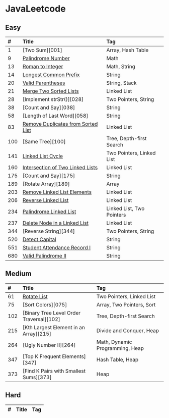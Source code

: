# JavaLeetcode


## Easy

|#|Title|Tag|
|:------------- |:------------- |:------------- |
|1|[Two Sum][001]|Array, Hash Table|
|9|[Palindrome Number][009]|Math|
|13|[Roman to Integer][013]|Math, String|
|14|[Longest Common Prefix][014]|String|
|20|[Valid Parentheses][020]|String, Stack|
|21|[Merge Two Sorted Lists][021]|Linked List|
|28|[Implement strStr()][028]|Two Pointers, String|
|38|[Count and Say][038]|String|
|58|[Length of Last Word][058]|String|
|83|[Remove Duplicates from Sorted List][083]|Linked List|
|100|[Same Tree][100]|Tree, Depth-first Search|
|141|[Linked List Cycle][141]|Two Pointers, Linked List|
|160|[Intersection of Two Linked Lists][160]|Linked List|
|175|[Count and Say][175]|String|
|189|[Rotate Array][189]|Array|
|203|[Remove Linked List Elements][203]|Linked List|
|206|[Reverse Linked List][206]|Linked List|
|234|[Palindrome Linked List][234]|Linked List, Two Pointers|
|237|[Delete Node in a Linked List][237]|Linked List|
|344|[Reverse String][344]|Two Pointers, String|
|520|[Detect Capital][520]|String|
|551|[Student Attendance Record I][551]|String|
|680|[Valid Palindrome II][680]|String|






## Medium

|#|Title|Tag|
|:------------- |:------------- |:------------- |
|61|[Rotate List][061]|Two Pointers, Linked List|
|75|[Sort Colors][075]|Array, Two Pointers, Sort|
|102|[Binary Tree Level Order Traversal][102]|Tree, Depth-first Search|
|215|[Kth Largest Element in an Array][215]|Divide and Conquer, Heap|
|264|[Ugly Number II][264]|Math, Dynamic Programming, Heap|
|347|[Top K Frequent Elements][347]|Hash Table, Heap|
|373|[Find K Pairs with Smallest Sums][373]|Heap|



## Hard

|#|Title|Tag|
|:------------- |:------------- |:------------- |







[src]: https://github.com/Blankj/awesome-java-leetcode/tree/master/src
[note]: https://github.com/Blankj/awesome-java-leetcode/tree/master/note
[companies]: https://github.com/Blankj/awesome-java-leetcode/blob/master/Companies.md

[009]: https://github.com/notyao/Java-Leetcode/blob/master/PalindromeNumber.java
[013]: https://github.com/notyao/Java-Leetcode/blob/master/String/RomanToInteger.java
[014]: https://github.com/notyao/Java-Leetcode/blob/master/String/LongestCommonPrefix.java
[020]: https://github.com/notyao/Java-Leetcode/blob/master/String/ValidParentheses.java
[021]: https://github.com/notyao/Java-Leetcode/blob/master/Linked%20List/MergeTwoSortedLists.java
[083]: https://github.com/notyao/Java-Leetcode/blob/master/Linked%20List/RemoveDuplicatesFromSortedList.java
[141]: https://github.com/notyao/Java-Leetcode/blob/master/Linked%20List/LinkedListCycle.java
[160]: https://github.com/notyao/Java-Leetcode/blob/master/Linked%20List/IntersectionOfTwoLinkedLists.java
[203]: https://github.com/notyao/Java-Leetcode/blob/master/Linked%20List/RemoveLinkedListElements.java
[206]: https://github.com/notyao/Java-Leetcode/blob/master/Linked%20List/ReverseLinkedList.java
[234]: https://github.com/notyao/Java-Leetcode/blob/master/Linked%20List/PalindromeLinkedList.java
[237]: https://github.com/notyao/Java-Leetcode/blob/master/DeleteNodeInALinkedList.java
[520]: https://github.com/notyao/Java-Leetcode/blob/master/String/DetectCapital.java
[551]: https://github.com/notyao/Java-Leetcode/blob/master/String/StudentAttendanceRecord.java
[680]: https://github.com/notyao/Java-Leetcode/blob/master/String/ValidPalindromeII.java


[061]: https://github.com/notyao/Java-Leetcode/blob/master/Linked%20List/RotateList.java
[554]: https://github.com/Blankj/awesome-java-leetcode/blob/master/note/554/README.md

[004]: https://github.com/Blankj/awesome-java-leetcode/blob/master/note/004/README.md
[010]: https://github.com/Blankj/awesome-java-leetcode/blob/master/note/010/README.md


